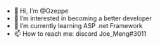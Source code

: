 - 👋 Hi, I’m @Gzeppe
- 👀 I’m interested in becoming a better developer
- 🌱 I’m currently learning ASP .net Framework
- 📫 How to reach me: discord Joe_Meng#3011

<!---
Gzeppe/Gzeppe is a ✨ special ✨ repository because its `README.md` (this file) appears on your GitHub profile.
You can click the Preview link to take a look at your changes.
--->
